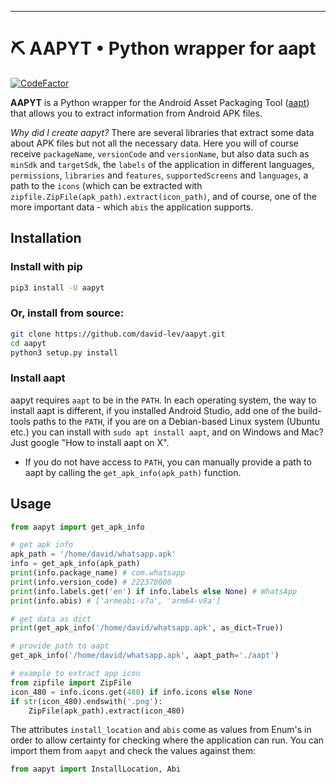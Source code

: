 ---
# ⛏️ AAPYT • Python wrapper for aapt
[![CodeFactor](https://www.codefactor.io/repository/github/david-lev/aapyt/badge)](https://www.codefactor.io/repository/github/david-lev/aapyt)

**AAPYT** is a Python wrapper for the Android Asset Packaging Tool ([aapt](https://elinux.org/Android_aapt)) that allows you to extract information from Android APK files.

*Why did I create aapyt?* There are several libraries that extract some data about APK files but not all the necessary data. Here you will of course receive `packageName`, ``versionCode`` and ``versionName``, but also data such as ``minSdk`` and ``targetSdk``, the ``labels`` of the application in different languages, ``permissions``, ``libraries`` and ``features``, ``supportedScreens`` and ``languages``, a path to the ``icons`` (which can be extracted with ``zipfile.ZipFile(apk_path).extract(icon_path)``, and of course, one of the more important data - which ``abis`` the application supports.

## Installation
### Install with pip
```bash
pip3 install -U aapyt
```
### Or, install from source:
```bash
git clone https://github.com/david-lev/aapyt.git
cd aapyt
python3 setup.py install
```
### Install aapt
aapyt requires ``aapt`` to be in the ``PATH``.
In each operating system, the way to install aapt is different, if you installed Android Studio, add one of the build-tools paths to the ``PATH``, if you are on a Debian-based Linux system (Ubuntu etc.) you can install with ``sudo apt install aapt``, and on Windows and Mac? Just google "How to install aapt on X".
- If you do not have access to ``PATH``, you can manually provide a path to aapt by calling the ``get_apk_info(apk_path)`` function.

## Usage

```python
from aapyt import get_apk_info

# get apk info
apk_path = '/home/david/whatsapp.apk'
info = get_apk_info(apk_path)
print(info.package_name) # com.whatsapp
print(info.version_code) # 222378000
print(info.labels.get('en') if info.labels else None) # WhatsApp
print(info.abis) # ['armeabi-v7a', 'arm64-v8a']

# get data as dict
print(get_apk_info('/home/david/whatsapp.apk', as_dict=True))

# provide path to aapt
get_apk_info('/home/david/whatsapp.apk', aapt_path='./aapt')

# example to extract app icon
from zipfile import ZipFile
icon_480 = info.icons.get(480) if info.icons else None
if str(icon_480).endswith('.png'):
    ZipFile(apk_path).extract(icon_480)
```

The attributes ``install_location`` and ``abis`` come as values from Enum's in order to allow certainty for checking where the application can run.
You can import them from ``aapyt`` and check the values against them:
```python
from aapyt import InstallLocation, Abi
```
